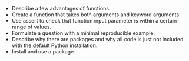 - Describe a few advantages of functions.
- Create a function that takes both arguments and keyword arguments.
- Use assert to check that function input parameter is within a certain range
  of values.
- Formulate a question with a minimal reproducible example.
- Describe why there are packages and why all code is just not included with
  the default Python installation.
- Install and use a package.
